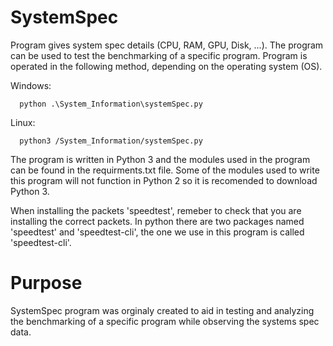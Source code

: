 # SystemSpec
Program gives system spec details (CPU, RAM, GPU, Disk, ...). The program can be used to test the benchmarking of a specific program. Program is operated in the following method, depending on the operating system (OS).

Windows:
      
      python .\System_Information\systemSpec.py

Linux:
      
      python3 /System_Information/systemSpec.py


The program is written in Python 3 and the modules used in the program can be found in the requirments.txt file. Some of the modules used to write this program will not function in Python 2 so it is recomended to download Python 3.

When installing the packets 'speedtest', remeber to check that you are installing the correct packets. In python there are two packages named 'speedtest' and 'speedtest-cli', the one we use in this program is called 'speedtest-cli'.

# Purpose
SystemSpec program was orginaly created to aid in testing and analyzing the benchmarking of a specific program while observing the systems spec data.
